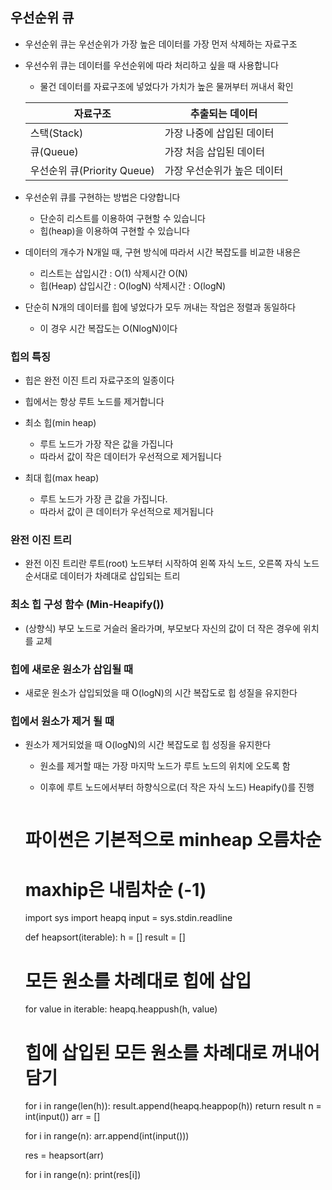 ## 우선순위 큐

- 우선순위 큐는 우선순위가 가장 높은 데이터를 가장 먼저 삭제하는 자료구조

- 우선수위 큐는 데이터를 우선순위에 따라 처리하고 싶을 때 사용합니다
  - 물건 데이터를 자료구조에 넣었다가 가치가 높은 물꺼부터 꺼내서 확인

  | 자료구조 | 추출되는 데이터               |
  | ------- | ----------------------------- |
  | 스택(Stack) | 가장 나중에 삽입된 데이터        |
  | 큐(Queue)  | 가장 처음 삽입된 데이터    |
  | 우선순위 큐(Priority Queue)     | 가장 우선순위가 높은 데이터 |

- 우선순위 큐를 구현하는 방법은 다양합니다
  - 단순히 리스트를 이용하여 구현할 수 있습니다
  - 힙(heap)을 이용하여 구현할 수 있습니다

- 데이터의 개수가 N개일 때, 구현 방식에 따라서 시간 복잡도를 비교한 내용은
  - 리스트는 삽입시간 : O(1) 삭제시간 O(N) 
  - 힙(Heap) 삽입시간 : O(logN) 삭제시간 : O(logN)

- 단순히 N개의 데이터를 힙에 넣었다가 모두 꺼내는 작업은 정렬과 동일하다
  - 이 경우 시간 복잡도는 O(NlogN)이다

### 힙의 특징

- 힙은 완전 이진 트리 자료구조의 일종이다
- 힙에서는 항상 루트 노드를 제거합니다

- 최소 힙(min heap)
  - 루트 노드가 가장 작은 값을 가집니다
  - 따라서 값이 작은 데이터가 우선적으로 제거됩니다

- 최대 힙(max heap)
  - 루트 노드가 가장 큰 값을 가집니다.
  - 따라서 값이 큰 데이터가 우선적으로 제거됩니다

### 완전 이진 트리

- 완전 이진 트리란 루트(root) 노드부터 시작하여 왼쪽 자식 노드,
  오른쪽 자식 노드 순서대로 데이터가 차례대로 삽입되는 트리

### 최소 힙 구성 함수 (Min-Heapify())

- (상향식) 부모 노드로 거슬러 올라가며, 
  부모보다 자신의 값이 더 작은 경우에 위치를 교체

### 힙에 새로운 원소가 삽입될 때

- 새로운 원소가 삽입되었을 때 O(logN)의 시간 복잡도로 힙 성질을 유지한다

### 힙에서 원소가 제거 될 때

- 원소가 제거되었을 때 O(logN)의 시간 복잡도로 힙 성징을 유지한다
  - 원소를 제거할 때는 가장 마지막 노드가 루트 노드의 위치에 오도록 함
  - 이후에 루트 노드에서부터 하향식으로(더 작은 자식 노드) Heapify()를 진행

    ```python
  # 파이썬은 기본적으로 minheap 오름차순
  # maxhip은 내림차순 (-1)
  import sys
  import heapq
  input = sys.stdin.readline

  def heapsort(iterable):
    h = []
    result = []
    # 모든 원소를 차례대로 힙에 삽입
    for value in iterable:
      heapq.heappush(h, value)
    # 힙에 삽입된 모든 원소를 차례대로 꺼내어 담기
    for i in range(len(h)):
      result.append(heapq.heappop(h))
      return result
  n = int(input())
  arr = []
  
  for i in range(n):
    arr.append(int(input()))
  
  res = heapsort(arr)

  for i in range(n):
    print(res[i])
  ```